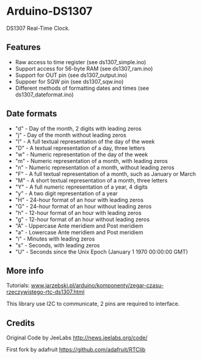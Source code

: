 Arduino-DS1307
==============

DS1307 Real-Time Clock.

Features
--------

 * Raw access to time register (see ds1307_simple.ino)
 * Support access for 56-byte RAM (see ds1307_ram.ino)
 * Support for OUT pin (see ds1307_output.ino)
 * Suppoer for SQW pin (see ds1307_sqw.ino)
 * Different methods of formatting dates and times (see ds1307_dateformat.ino)

Date formats
------------

 * "d" - Day of the month, 2 digits with leading zeros
 * "j" - Day of the month without leading zeros
 * "l" - A full textual representation of the day of the week
 * "D" - A textual representation of a day, three letters
 * "w" - Numeric representation of the day of the week 
 * "m" - Numeric representation of a month, with leading zeros
 * "n" - Numeric representation of a month, without leading zeros
 * "F" - A full textual representation of a month, such as January or March
 * "M" - A short textual representation of a month, three letters
 * "Y" - A full numeric representation of a year, 4 digits
 * "y" - A two digit representation of a year
 * "H" - 24-hour format of an hour with leading zeros
 * "G" - 24-hour format of an hour without leading zeros
 * "h" - 12-hour format of an hour with leading zeros
 * "g" - 12-hour format of an hour without leading zeros
 * "A" - Uppercase Ante meridiem and Post meridiem
 * "a" - Lowercase Ante meridiem and Post meridiem
 * "i" - Minutes with leading zeros
 * "s" - Seconds, with leading zeros
 * "U" - Seconds since the Unix Epoch (January 1 1970 00:00:00 GMT)

More info
---------

Tutorials: www.jarzebski.pl/arduino/komponenty/zegar-czasu-rzeczywistego-rtc-ds1307.html

This library use I2C to communicate, 2 pins are required to interface.

Credits
-------

Original Code by JeeLabs http://news.jeelabs.org/code/

First fork by adafruit https://github.com/adafruit/RTClib